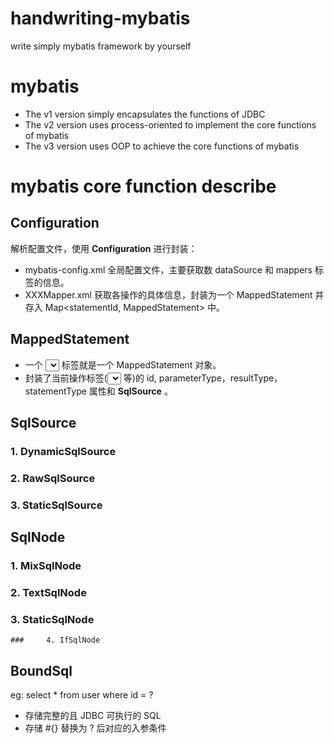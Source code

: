 # handwriting-mybatis
write simply mybatis framework by yourself

# mybatis
- The v1 version simply encapsulates the functions of JDBC
- The v2 version uses process-oriented to implement the core functions of mybatis
- The v3 version uses OOP to achieve the core functions of mybatis

# mybatis core function describe
## Configuration

解析配置文件，使用 **Configuration** 进行封装：

- mybatis-config.xml 全局配置文件，主要获取数 dataSource 和 mappers 标签的信息。
- XXXMapper.xml 获取各操作的具体信息，封装为一个 MappedStatement 并存入 Map<statementId, MappedStatement> 中。

## MappedStatement 

- 一个 <select></select> 标签就是一个 MappedStatement 对象。
- 封装了当前操作标签(<select></select> <insert></insert> 等)的 id, parameterType，resultType，statementType 属性和 **SqlSource** 。

## SqlSource 

### 	1. DynamicSqlSource

### 	2. RawSqlSource

### 	3. StaticSqlSource

## SqlNode

### 	1. MixSqlNode

### 	2. TextSqlNode

### 	3. StaticSqlNode

	### 	4. IfSqlNode

## BoundSql

eg: select * from user where id = ?

- 存储完整的且 JDBC 可执行的 SQL 
- 存储 #{} 替换为 ? 后对应的入参条件